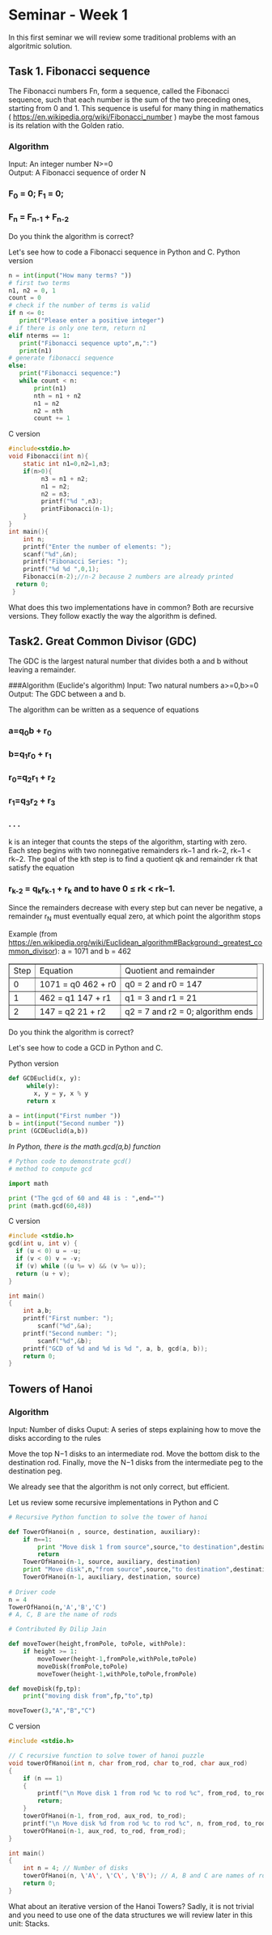 # Seminar - Week 1
In this first seminar we will review some traditional problems with an algoritmic solution. 

## Task 1. Fibonacci sequence

The Fibonacci numbers Fn, form a sequence, called the Fibonacci sequence, such that each number is the sum of the two preceding ones, starting from 0 and 1.
This sequence is useful for many thing in mathematics (  https://en.wikipedia.org/wiki/Fibonacci_number ) maybe the most famous is its relation with the Golden ratio.

### Algorithm

Input: An integer number N>=0 <br>
Output: A Fibonacci sequence of order N

###  F<sub>0</sub> = 0;  F<sub>1</sub> = 0;
###  F<sub>n</sub> = F<sub>n-1</sub> + F<sub>n-2</sub>

Do you think the algorithm is correct?

Let's see how to code a Fibonacci sequence in Python and C.
Python version

```Python
n = int(input("How many terms? "))
# first two terms
n1, n2 = 0, 1
count = 0
# check if the number of terms is valid
if n <= 0:
   print("Please enter a positive integer")
# if there is only one term, return n1
elif nterms == 1:
   print("Fibonacci sequence upto",n,":")
   print(n1)
# generate fibonacci sequence
else:
   print("Fibonacci sequence:")
   while count < n:
       print(n1)
       nth = n1 + n2
       n1 = n2
       n2 = nth
       count += 1
```
C version
``` C
#include<stdio.h>    
void Fibonacci(int n){    
    static int n1=0,n2=1,n3;    
    if(n>0){    
         n3 = n1 + n2;    
         n1 = n2;    
         n2 = n3;    
         printf("%d ",n3);    
         printFibonacci(n-1);    
    }    
}    
int main(){    
    int n;    
    printf("Enter the number of elements: ");    
    scanf("%d",&n);    
    printf("Fibonacci Series: ");    
    printf("%d %d ",0,1);    
    Fibonacci(n-2);//n-2 because 2 numbers are already printed    
  return 0;  
 }    
```
What does this two implementations have in common? Both are recursive versions. They follow exactly the way the algorithm is defined. 


## Task2. Great Common Divisor (GDC)

The GDC is the largest natural number that divides both a and b without leaving a remainder.

###Algorithm (Euclide's algorithm)
Input: Two natural numbers a>=0,b>=0 <br>
Output: The GDC between a and b.

The algorithm can be written as a sequence of equations
### a=q<sub>0</sub>b + r<sub>0</sub>
### b=q<sub>1</sub>r<sub>0</sub> + r<sub>1</sub>
### r<sub>0</sub>=q<sub>2</sub>r<sub>1</sub> + r<sub>2</sub>
### r<sub>1</sub>=q<sub>3</sub>r<sub>2</sub> + r<sub>3</sub>
### . . .

k is an integer that counts the steps of the algorithm, starting with zero. Each step begins with two nonnegative remainders rk−1 and rk−2, rk−1 < rk−2. The goal of the kth step is to find a quotient qk and remainder rk that satisfy the equation
###  r<sub>k-2</sub> = q<sub>k</sub>r<sub>k-1</sub> + r<sub>k</sub> and to have 0 ≤ rk < rk−1.  <br>

Since the remainders decrease with every step but can never be negative, a remainder r<sub>N</sub> must eventually equal zero, at which point the algorithm stops

Example   (from https://en.wikipedia.org/wiki/Euclidean_algorithm#Background:_greatest_common_divisor):
a = 1071 and b = 462
<table border = 1>
	<tr>
		<td>
			Step	
		</td>
		<td>
			Equation	
		</td>
		<td>
			Quotient and remainder
		</td>
	</tr>
	<tr>
		<td>
			0	
		</td>
		<td>
			1071 = q0 462 + r0	
		</td>
		<td>
			q0 = 2 and r0 = 147	
		</td>
	</tr>
	<tr>
		<td>
			1	
		</td>
		<td>
			462 = q1 147 + r1	
		</td>
		<td>
			q1 = 3 and r1 = 21	
		</td>
	</tr>
	<tr>
		<td>
			2	
		</td>
		<td>
			147 = q2 21 + r2
		</td>
		<td>
			q2 = 7 and r2 = 0; algorithm ends
		</td>
	</tr>
</table>

Do you think the algorithm is correct?

Let's see how to code a GCD in Python and C.

Python version

``` Python
def GCDEuclid(x, y):
     while(y):
       x, y = y, x % y
     return x
 
a = int(input("First number "))
b = int(input("Second number "))
print (GCDEuclid(a,b))

```
<i> In Python, there is the math.gcd(a,b) function </i>

``` Python
# Python code to demonstrate gcd()
# method to compute gcd

import math

print ("The gcd of 60 and 48 is : ",end="")
print (math.gcd(60,48))

```
C version

``` C
#include <stdio.h>
gcd(int u, int v) {
  if (u < 0) u = -u;
  if (v < 0) v = -v;
  if (v) while ((u %= v) && (v %= u));
  return (u + v);
}

int main()
{
	int a,b;
 	printf("First number: ");    
    	scanf("%d",&a);    
	printf("Second number: ");    
    	scanf("%d",&b);    
	printf("GCD of %d and %d is %d ", a, b, gcd(a, b));
	return 0;
}


```
## Towers of Hanoi

### Algorithm
Input: Number of disks
Ouput: A series of steps explaining how to move the disks according to the rules

Move the top N−1 disks to an intermediate rod.
Move the bottom disk to the destination rod.
Finally, move the N−1 disks from the intermediate peg to the destination peg.

We already see that the algorithm is not only correct, but efficient. 

Let us review some recursive implementations in Python and C
``` Python
# Recursive Python function to solve the tower of hanoi

def TowerOfHanoi(n , source, destination, auxiliary):
	if n==1:
		print "Move disk 1 from source",source,"to destination",destination
		return
	TowerOfHanoi(n-1, source, auxiliary, destination)
	print "Move disk",n,"from source",source,"to destination",destination
	TowerOfHanoi(n-1, auxiliary, destination, source)
		
# Driver code
n = 4
TowerOfHanoi(n,'A','B','C')
# A, C, B are the name of rods

# Contributed By Dilip Jain

```
```Python
def moveTower(height,fromPole, toPole, withPole):
    if height >= 1:
        moveTower(height-1,fromPole,withPole,toPole)
        moveDisk(fromPole,toPole)
        moveTower(height-1,withPole,toPole,fromPole)

def moveDisk(fp,tp):
    print("moving disk from",fp,"to",tp)

moveTower(3,"A","B","C")
```

C version

```C
#include <stdio.h>

// C recursive function to solve tower of hanoi puzzle
void towerOfHanoi(int n, char from_rod, char to_rod, char aux_rod)
{
	if (n == 1)
	{
		printf("\n Move disk 1 from rod %c to rod %c", from_rod, to_rod);
		return;
	}
	towerOfHanoi(n-1, from_rod, aux_rod, to_rod);
	printf("\n Move disk %d from rod %c to rod %c", n, from_rod, to_rod);
	towerOfHanoi(n-1, aux_rod, to_rod, from_rod);
}

int main()
{
	int n = 4; // Number of disks
	towerOfHanoi(n, \'A\', \'C\', \'B\'); // A, B and C are names of rods
	return 0;
}

```

What about an iterative version of the Hanoi Towers? Sadly, it is not trivial and you need to use one of the data structures we will review later in this unit: Stacks.
